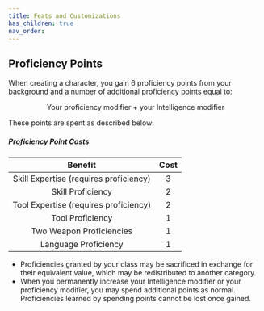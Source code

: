 ```yaml
---
title: Feats and Customizations
has_children: true
nav_order: 
---
```


## Proficiency Points
When creating a character, you gain 6 proficiency points from your background and a number of additional proficiency points equal to:

<center>

Your proficiency modifier + your Intelligence modifier

</center>

These points are spent as described below:

##### Proficiency Point Costs
| Benefit | Cost |
|:-------:|:----:|
| Skill Expertise (requires proficiency) | 3 |
| Skill Proficiency | 2 |
| Tool Expertise (requires proficiency) | 2 |
| Tool Proficiency | 1 |
| Two Weapon Proficiencies | 1 |
| Language Proficiency | 1 |

* Proficiencies granted by your class may be sacrificed in exchange for their equivalent value, which may be redistributed to another category.
* When you permanently increase your Intelligence modifier or your proficiency modifier, you may spend additional points as normal. Proficiencies learned by spending points cannot be lost once gained.